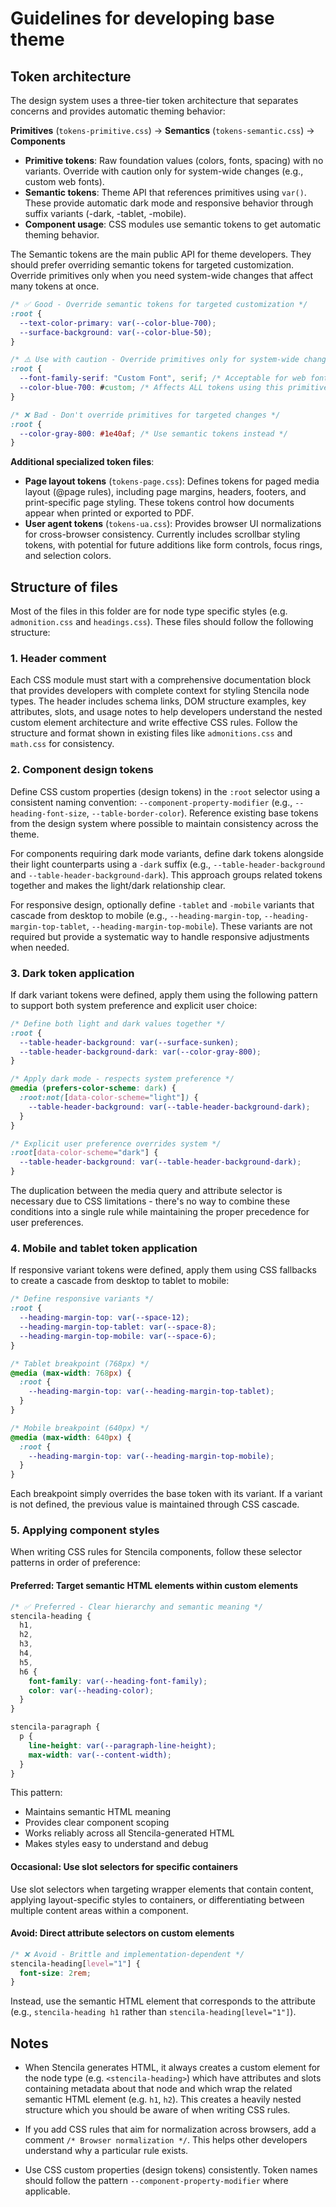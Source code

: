 # Guidelines for developing base theme

## Token architecture

The design system uses a three-tier token architecture that separates concerns and provides automatic theming behavior:

**Primitives** (`tokens-primitive.css`) → **Semantics** (`tokens-semantic.css`) → **Components**

- **Primitive tokens**: Raw foundation values (colors, fonts, spacing) with no variants. Override with caution only for system-wide changes (e.g., custom web fonts).
- **Semantic tokens**: Theme API that references primitives using `var()`. These provide automatic dark mode and responsive behavior through suffix variants (-dark, -tablet, -mobile).
- **Component usage**: CSS modules use semantic tokens to get automatic theming behavior.

The Semantic tokens are the main public API for theme developers. They should prefer overriding semantic tokens for targeted customization. Override primitives only when you need system-wide changes that affect many tokens at once.

```css
/* ✅ Good - Override semantic tokens for targeted customization */
:root {
  --text-color-primary: var(--color-blue-700);
  --surface-background: var(--color-blue-50);
}

/* ⚠️ Use with caution - Override primitives only for system-wide changes */
:root {
  --font-family-serif: "Custom Font", serif; /* Acceptable for web fonts */
  --color-blue-700: #custom; /* Affects ALL tokens using this primitive */
}

/* ❌ Bad - Don't override primitives for targeted changes */
:root {
  --color-gray-800: #1e40af; /* Use semantic tokens instead */
}
```

**Additional specialized token files**:

- **Page layout tokens** (`tokens-page.css`): Defines tokens for paged media layout (@page rules), including page margins, headers, footers, and print-specific page styling. These tokens control how documents appear when printed or exported to PDF.
- **User agent tokens** (`tokens-ua.css`): Provides browser UI normalizations for cross-browser consistency. Currently includes scrollbar styling tokens, with potential for future additions like form controls, focus rings, and selection colors.

## Structure of files

Most of the files in this folder are for node type specific styles (e.g. `admonition.css` and `headings.css`). These files should follow the following structure:

### 1. Header comment

Each CSS module must start with a comprehensive documentation block that provides developers with complete context for styling Stencila node types. The header includes schema links, DOM structure examples, key attributes, slots, and usage notes to help developers understand the nested custom element architecture and write effective CSS rules. Follow the structure and format shown in existing files like `admonitions.css` and `math.css` for consistency.

### 2. Component design tokens

Define CSS custom properties (design tokens) in the `:root` selector using a consistent naming convention: `--component-property-modifier` (e.g., `--heading-font-size`, `--table-border-color`). Reference existing base tokens from the design system where possible to maintain consistency across the theme.

For components requiring dark mode variants, define dark tokens alongside their light counterparts using a `-dark` suffix (e.g., `--table-header-background` and `--table-header-background-dark`). This approach groups related tokens together and makes the light/dark relationship clear.

For responsive design, optionally define `-tablet` and `-mobile` variants that cascade from desktop to mobile (e.g., `--heading-margin-top`, `--heading-margin-top-tablet`, `--heading-margin-top-mobile`). These variants are not required but provide a systematic way to handle responsive adjustments when needed.

### 3. Dark token application

If dark variant tokens were defined, apply them using the following pattern to support both system preference and explicit user choice:

```css
/* Define both light and dark values together */
:root {
  --table-header-background: var(--surface-sunken);
  --table-header-background-dark: var(--color-gray-800);
}

/* Apply dark mode - respects system preference */
@media (prefers-color-scheme: dark) {
  :root:not([data-color-scheme="light"]) {
    --table-header-background: var(--table-header-background-dark);
  }
}

/* Explicit user preference overrides system */
:root[data-color-scheme="dark"] {
  --table-header-background: var(--table-header-background-dark);
}
```

The duplication between the media query and attribute selector is necessary due to CSS limitations - there's no way to combine these conditions into a single rule while maintaining the proper precedence for user preferences.

### 4. Mobile and tablet token application

If responsive variant tokens were defined, apply them using CSS fallbacks to create a cascade from desktop to tablet to mobile:

```css
/* Define responsive variants */
:root {
  --heading-margin-top: var(--space-12);
  --heading-margin-top-tablet: var(--space-8);
  --heading-margin-top-mobile: var(--space-6);
}

/* Tablet breakpoint (768px) */
@media (max-width: 768px) {
  :root {
    --heading-margin-top: var(--heading-margin-top-tablet);
  }
}

/* Mobile breakpoint (640px) */
@media (max-width: 640px) {
  :root {
    --heading-margin-top: var(--heading-margin-top-mobile);
  }
}
```

Each breakpoint simply overrides the base token with its variant. If a variant is not defined, the previous value is maintained through CSS cascade.

### 5. Applying component styles

When writing CSS rules for Stencila components, follow these selector patterns in order of preference:

#### Preferred: Target semantic HTML elements within custom elements

```css
/* ✅ Preferred - Clear hierarchy and semantic meaning */
stencila-heading {
  h1,
  h2,
  h3,
  h4,
  h5,
  h6 {
    font-family: var(--heading-font-family);
    color: var(--heading-color);
  }
}

stencila-paragraph {
  p {
    line-height: var(--paragraph-line-height);
    max-width: var(--content-width);
  }
}
```

This pattern:

- Maintains semantic HTML meaning
- Provides clear component scoping
- Works reliably across all Stencila-generated HTML
- Makes styles easy to understand and debug

#### Occasional: Use slot selectors for specific containers

Use slot selectors when targeting wrapper elements that contain content, applying layout-specific styles to containers, or differentiating between multiple content areas within a component.

#### Avoid: Direct attribute selectors on custom elements

```css
/* ❌ Avoid - Brittle and implementation-dependent */
stencila-heading[level="1"] {
  font-size: 2rem;
}
```

Instead, use the semantic HTML element that corresponds to the attribute (e.g., `stencila-heading h1` rather than `stencila-heading[level="1"]`).

## Notes

- When Stencila generates HTML, it always creates a custom element for the node type (e.g. `<stencila-heading>`) which have attributes and slots containing metadata about that node and which wrap the related semantic HTML element (e.g. `h1`, `h2`). This creates a heavily nested structure which you should be aware of when writing CSS rules.

- If you add CSS rules that aim for normalization across browsers, add a comment `/* Browser normalization */`. This helps other developers understand why a particular rule exists.

- Use CSS custom properties (design tokens) consistently. Token names should follow the pattern `--component-property-modifier` where applicable.
